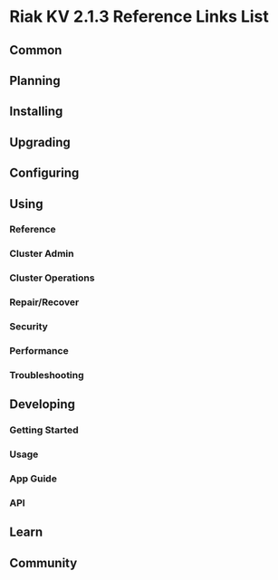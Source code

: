 # Riak KV 2.1.3 Reference Links List


## Common

[downloads]: /riak/kv/2.1.1/downloads/
[install index]: /riak/kv/2.1.1/setup/installing
[upgrade index]: /riak/kv/2.1.1/upgrading
[plan index]: /riak/kv/2.1.1/planning
[config index]: /riak/2.1.3/using/configuring/
[config reference]: /riak/kv/2.1.1/configuring/reference/
[manage index]: /riak/kv/2.1.1/using/managing
[performance index]: /riak/kv/2.1.1/using/performance
[glossary vnode]: /riak/kv/2.1.1/learn/glossary/#vnode
[contact basho]: http://basho.com/contact/


## Planning

[plan index]: /riak/kv/2.1.1/setup/planning
[plan start]: /riak/kv/2.1.1/setup/planning/start
[plan backend]: /riak/kv/2.1.1/setup/planning/backend
[plan backend bitcask]: /riak/kv/2.1.1/setup/planning/backend/bitcask
[plan backend leveldb]: /riak/kv/2.1.1/setup/planning/backend/leveldb
[plan backend memory]: /riak/kv/2.1.1/setup/planning/backend/memory
[plan backend multi]: /riak/kv/2.1.1/setup/planning/backend/multi
[plan cluster capacity]: /riak/kv/2.1.1/setup/planning/cluster-capacity
[plan bitcask capacity]: /riak/kv/2.1.1/setup/planning/bitcask-capacity-calc
[plan best practices]: /riak/kv/2.1.1/setup/planning/best-practices
[plan future]: /riak/kv/2.1.1/setup/planning/future


## Installing

[install index]: /riak/kv/2.1.1/setup/installing
[install aws]: /riak/kv/2.1.1/setup/installing/amazon-web-services
[install debian & ubuntu]: /riak/kv/2.1.1/setup/installing/debian-ubuntu
[install freebsd]: /riak/kv/2.1.1/setup/installing/freebsd
[install mac osx]: /riak/kv/2.1.1/setup/installing/mac-osx
[install rhel & centos]: /riak/kv/2.1.1/setup/installing/rhel-centos
[install smartos]: /riak/kv/2.1.1/setup/installing/smartos
[install solaris]: /riak/kv/2.1.1/setup/installing/solaris
[install suse]: /riak/kv/2.1.1/setup/installing/suse
[install windows azure]: /riak/kv/2.1.1/setup/installing/windows-azure

[install source index]: /riak/kv/2.1.1/setup/installing/source
[install source erlang]: /riak/kv/2.1.1/setup/installing/source/erlang
[install source jvm]: /riak/kv/2.1.1/setup/installing/source/jvm

[install verify]: /riak/kv/2.1.1/setup/installing/verify


## Upgrading

[upgrade index]: /riak/kv/2.1.1/setup/upgrading
[upgrade checklist]: /riak/kv/2.1.1/setup/upgrading/checklist
[upgrade version]: /riak/kv/2.1.1/setup/upgrading/version
[upgrade cluster]: /riak/kv/2.1.1/setup/upgrading/cluster
[upgrade mdc]: /riak/kv/2.1.1/setup/upgrading/multi-datacenter
[upgrade downgrade]: /riak/kv/2.1.1/setup/upgrading/downgrade


## Configuring

[config index]: /riak/kv/2.1.1/configuring
[config basic]: /riak/kv/2.1.1/configuring/basic
[config backend]: /riak/kv/2.1.1/configuring/backend
[config manage]: /riak/kv/2.1.1/configuring/managing
[config reference]: /riak/kv/2.1.1/configuring/reference/
[config strong consistency]: /riak/kv/2.1.1/configuring/strong-consistency
[config load balance]: /riak/kv/2.1.1/configuring/load-balancing-proxy
[config mapreduce]: /riak/kv/2.1.1/configuring/map-reduce
[config search]: /riak/kv/2.1.1/configuring/search/

[config v3 mdc]: /riak/kv/2.1.1/configuring/v3-multi-datacenter
[config v3 nat]: /riak/kv/2.1.1/configuring/v3-multi-datacenter/nat
[config v3 quickstart]: /riak/kv/2.1.1/configuring/v3-multi-datacenter/quick-start
[config v3 ssl]: /riak/kv/2.1.1/configuring/v3-multi-datacenter/ssl

[config v2 mdc]: /riak/kv/2.1.1/configuring/v2-multi-datacenter
[config v2 nat]: /riak/kv/2.1.1/configuring/v2-multi-datacenter/nat
[config v2 quickstart]: /riak/kv/2.1.1/configuring/v2-multi-datacenter/quick-start
[config v2 ssl]: /riak/kv/2.1.1/configuring/v2-multi-datacenter/ssl



## Using

[use index]: /riak/kv/2.1.1/using/
[use admin commands]: /riak/kv/2.1.1/using/cluster-admin-commands
[use running cluster]: /riak/kv/2.1.1/using/running-a-cluster

### Reference

[use ref custom code]: /riak/kv/2.1.1/using/reference/custom-code
[use ref handoff]: /riak/kv/2.1.1/using/reference/handoff
[use ref monitoring]: /riak/kv/2.1.1/using/reference/monitoring
[use ref search]: /riak/kv/2.1.1/using/reference/search
[use ref 2i]: /riak/kv/2.1.1/using/reference/secondary-indexes
[use ref snmp]: /riak/kv/2.1.1/using/reference/snmp
[use ref strong consistency]: /riak/2.1.3/using/reference/strong-consistency
[use ref jmx]: /riak/kv/2.1.1/using/reference/jmx
[use ref obj del]: /riak/kv/2.1.1/using/reference/object-deletion/
[use ref v3 mdc]: /riak/kv/2.1.1/using/reference/v3-multi-datacenter
[use ref v2 mdc]: /riak/kv/2.1.1/using/reference/v2-multi-datacenter

### Cluster Admin

[use admin index]: /riak/kv/2.1.1/using/admin/
[use admin commands]: /riak/kv/2.1.1/using/admin/commands/
[use admin riak cli]: /riak/kv/2.1.1/using/admin/riak-cli/
[use admin riak-admin]: /riak/kv/2.1.1/using/admin/riak-admin/
[use admin riak control]: /riak/kv/2.1.1/using/admin/riak-control/

### Cluster Operations

[cluster ops add remove node]: /riak/kv/2.1.1/using/cluster-operations/adding-removing-nodes
[cluster ops inspect node]: /riak/kv/2.1.1/using/cluster-operations/inspecting-node
[cluster ops change info]: /riak/kv/2.1.1/using/cluster-operations/changing-cluster-info
[cluster ops load balance]: /riak/kv/2.1.1/using/cluster-operations/load-balancing
[cluster ops bucket types]: /riak/kv/2.1.1/using/cluster-operations/bucket-types
[cluster ops handoff]: /riak/kv/2.1.1/using/cluster-operations/handoff
[cluster ops log]: /riak/kv/2.1.1/using/cluster-operations/logging
[cluster ops obj del]: /riak/kv/2.1.1/using/cluster-operations/object-deletion
[cluster ops backup]: /riak/kv/2.1.1/using/cluster-operations/backing-up
[cluster ops mdc]: /riak/kv/2.1.1/using/cluster-operations/multi-datacenter
[cluster ops strong consistency]: /riak/kv/2.1.1/using/cluster-operations/strong-consistency
[cluster ops 2i]: /riak/kv/2.1.1/using/cluster-operations/secondary-indexes
[cluster ops v3 mdc]: /riak/kv/2.1.1/using/cluster-operations/v3-multi-datacenter
[cluster ops v2 mdc]: /riak/kv/2.1.1/using/cluster-operations/v2-multi-datacenter

### Repair/Recover

[repair recover index]: /riak/kv/2.1.1/repair-recovery
[repair recover index]: /riak/kv/2.1.1/repair-recovery/failure-recovery/

### Security

[security index]: /riak/kv/2.1.1/using/security/
[security basics]: /riak/kv/2.1.1/using/security/basics
[security managing]: /riak/kv/2.1.1/using/security/managing-sources/

### Performance

[perf index]: /riak/kv/2.1.1/using/performance/
[perf benchmark]: /riak/kv/2.1.1/using/performance/benchmarking
[perf open files]: /riak/kv/2.1.1/using/performance/open-files-limit/
[perf erlang]: /riak/kv/2.1.1/using/performance/erlang
[perf aws]: /riak/kv/2.1.1/using/performance/amazon-web-services
[perf latency checklist]: /riak/kv/2.1.1/using/performance/latency-reduction-checklist

### Troubleshooting

[troubleshoot http]: /riak/kv/2.1.1/using/troubleshooting/http-204


## Developing

[dev index]: /riak/kv/2.1.1/developing
[dev client libraries]: /riak/kv/2.1.1/developing/client-libraries
[dev data model]: /riak/kv/2.1.1/developing/data-modeling
[dev data types]: /riak/kv/2.1.1/developing/data-types
[dev kv model]: /riak/kv/2.1.1/developing/key-value-modeling

### Getting Started

[getting started]: /riak/kv/2.1.1/developing/getting-started
[getting started java]: /riak/kv/2.1.1/developing/getting-started/java
[getting started ruby]: /riak/kv/2.1.1/developing/getting-started/ruby
[getting started python]: /riak/kv/2.1.1/developing/getting-started/python
[getting started php]: /riak/kv/2.1.1/developing/getting-started/php
[getting started csharp]: /riak/kv/2.1.1/developing/getting-started/csharp
[getting started nodejs]: /riak/kv/2.1.1/developing/getting-started/nodejs
[getting started erlang]: /riak/kv/2.1.1/developing/getting-started/erlang
[getting started golang]: /riak/kv/2.1.1/developing/getting-started/golang

[obj model java]: /riak/kv/2.1.1/developing/getting-started/java/object-modeling
[obj model ruby]: /riak/kv/2.1.1/developing/getting-started/ruby/object-modeling
[obj model python]: /riak/kv/2.1.1/developing/getting-started/python/object-modeling
[obj model csharp]: /riak/kv/2.1.1/developing/getting-started/csharp/object-modeling
[obj model nodejs]: /riak/kv/2.1.1/developing/getting-started/nodejs/object-modeling
[obj model erlang]: /riak/kv/2.1.1/developing/getting-started/erlang/object-modeling
[obj model golang]: /riak/kv/2.1.1/developing/getting-started/golang/object-modeling

### Usage

[usage index]: /riak/kv/2.1.1/developing/usage
[usage bucket types]: /riak/kv/2.1.1/developing/usage/bucket-types
[usage commit hooks]: /riak/kv/2.1.1/developing/usage/commit-hooks
[usage conflict resolution]: /riak/kv/2.1.1/developing/usage/conflict-resolution
[usage content types]: /riak/kv/2.1.1/developing/usage/content-types
[usage create objects]: /riak/kv/2.1.1/developing/usage/create-objects
[usage custom extractors]: /riak/kv/2.1.1/developing/usage/custom-extractors
[usage delete objects]: /riak/kv/2.1.1/developing/usage/deleting-objects
[usage mapreduce]: /riak/kv/2.1.1/developing/usage/mapreduce
[usage search]: /riak/kv/2.1.1/developing/usage/search
[usage search schema]: /riak/kv/2.1.1/developing/usage/search-schemas
[usage search data types]: /riak/kv/2.1.1/developing/usage/searching-data-types
[usage 2i]: /riak/kv/2.1.1/developing/usage/secondary-indexes
[usage update objects]: /riak/kv/2.1.1/developing/usage/updating-objects

### App Guide

[apps mapreduce]: /riak/kv/2.1.1/developing/app-guide/advanced-mapreduce
[apps replication properties]: /riak/kv/2.1.1/developing/app-guide/replication-properties
[apps strong consistency]: /riak/kv/2.1.1/developing/app-guide/strong-consistency

### API

[dev api backend]: /riak/kv/2.1.1/developing/api/backend
[dev api http]: /riak/kv/2.1.1/developing/api/http
[dev api http status]: /riak/kv/2.1.1/developing/api/http/status
[dev api pbc]: /riak/kv/2.1.1/developing/api/protocol-buffers/


## Learn

[learn new nosql]: /riak/kv/learn/new-to-nosql
[learn use cases]: /riak/kv/learn/use-cases
[learn why riak]: /riak/kv/learn/why-riak-kv

[glossary]: /riak/kv/2.1.1/learn/glossary/
[glossary aae]: /riak/kv/2.1.1/learn/glossary/#active-anti-entropy-aae-
[glossary read rep]: /riak/kv/2.1.1/learn/glossary/#read-repair
[glossary vnode]: /riak/kv/2.1.1/learn/glossary/#vnode

[concept aae]: /riak/kv/2.1.1/learn/concepts/active-anti-entropy/
[concept buckets]: /riak/kv/2.1.1/learn/concepts/buckets
[concept cap neg]: /riak/kv/2.1.1/learn/concepts/capability-negotiation
[concept causal context]: /riak/kv/2.1.1/learn/concepts/causal-context
[concept clusters]: /riak/kv/2.1.1/learn/concepts/clusters/
[concept crdts]: /riak/kv/2.1.1/learn/concepts/crdts
[concept eventual consistency]: /riak/kv/2.1.1/learn/concepts/eventual-consistency
[concept keys objects]: /riak/kv/2.1.1/learn/concepts/keys-and-objects
[concept replication]: /riak/kv/2.1.1/learn/concepts/replication
[concept strong consistency]: /riak/kv/2.1.1/learn/concepts/strong-consistency
[concept vnodes]: /riak/kv/2.1.1/learn/concepts/vnodes



## Community

[community]: /community
[community projects]: /community/projects
[reporting bugs]: /community/reporting-bugs
[taishi]: /community/taishi


